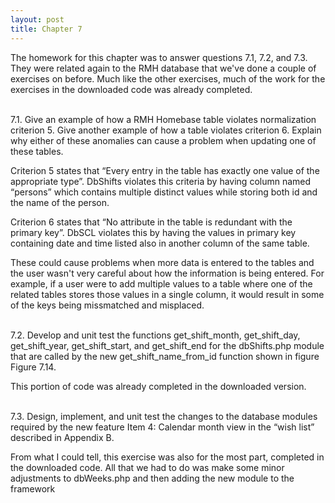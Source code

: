 ```yaml
---
layout: post
title: Chapter 7
---
```

The homework for this chapter was to answer questions 7.1, 7.2, and 7.3. They were related again to the RMH database that we've done a couple of exercises on before. Much like the other exercises, much of the work for the exercises in the downloaded code was already completed.

<br>
7.1. Give an example of how a RMH Homebase table violates normalization criterion 5. Give another example of how a table violates criterion 6. Explain why either of these anomalies can cause a problem when updating one of these tables.

Criterion 5 states that “Every entry in the table has exactly one value of the appropriate type”. DbShifts violates this criteria by having column named “persons” which contains multiple distinct values while storing both id and the name of the person.

Criterion 6 states that “No attribute in the table is redundant with the primary key”. DbSCL violates this by having the values in primary key containing date and time listed also in another column of the same table.

These could cause problems when more data is entered to the tables and the user wasn't very careful about how the information is being entered. For example, if a user were to add multiple values to a table where one of the related tables stores those values in a single column, it would result in some of the keys being missmatched and misplaced.

<br>
7.2. Develop and unit test the functions get_shift_month, get_shift_day, get_shift_year, get_shift_start, and get_shift_end for the dbShifts.php module that are called by the new get_shift_name_from_id function shown in figure Figure 7.14.

This portion of code was already completed in the downloaded version.
 
<br>
7.3. Design, implement, and unit test the changes to the database modules required by the new feature Item 4: Calendar month view in the “wish list” described in Appendix B.

From what I could tell, this exercise was also for the most part, completed in the downloaded code. All that we had to do was make some minor adjustments to dbWeeks.php and then adding the new module to the framework
